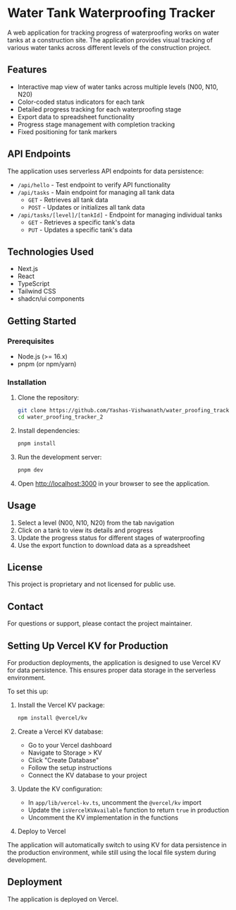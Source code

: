 # Water Tank Waterproofing Tracker

A web application for tracking progress of waterproofing works on water tanks at a construction site. The application provides visual tracking of various water tanks across different levels of the construction project.

## Features

- Interactive map view of water tanks across multiple levels (N00, N10, N20)
- Color-coded status indicators for each tank
- Detailed progress tracking for each waterproofing stage
- Export data to spreadsheet functionality
- Progress stage management with completion tracking
- Fixed positioning for tank markers

## API Endpoints

The application uses serverless API endpoints for data persistence:

- `/api/hello` - Test endpoint to verify API functionality
- `/api/tasks` - Main endpoint for managing all tank data
  - `GET` - Retrieves all tank data
  - `POST` - Updates or initializes all tank data
- `/api/tasks/[level]/[tankId]` - Endpoint for managing individual tanks
  - `GET` - Retrieves a specific tank's data
  - `PUT` - Updates a specific tank's data

## Technologies Used

- Next.js
- React
- TypeScript
- Tailwind CSS
- shadcn/ui components

## Getting Started

### Prerequisites

- Node.js (>= 16.x)
- pnpm (or npm/yarn)

### Installation

1. Clone the repository:
   ```bash
   git clone https://github.com/Yashas-Vishwanath/water_proofing_tracker_2.git
   cd water_proofing_tracker_2
   ```

2. Install dependencies:
   ```bash
   pnpm install
   ```

3. Run the development server:
   ```bash
   pnpm dev
   ```

4. Open [http://localhost:3000](http://localhost:3000) in your browser to see the application.

## Usage

1. Select a level (N00, N10, N20) from the tab navigation
2. Click on a tank to view its details and progress
3. Update the progress status for different stages of waterproofing
4. Use the export function to download data as a spreadsheet

## License

This project is proprietary and not licensed for public use.

## Contact

For questions or support, please contact the project maintainer.

## Setting Up Vercel KV for Production

For production deployments, the application is designed to use Vercel KV for data persistence. This ensures proper data storage in the serverless environment.

To set this up:

1. Install the Vercel KV package:
   ```bash
   npm install @vercel/kv
   ```

2. Create a Vercel KV database:
   - Go to your Vercel dashboard
   - Navigate to Storage > KV
   - Click "Create Database"
   - Follow the setup instructions
   - Connect the KV database to your project

3. Update the KV configuration:
   - In `app/lib/vercel-kv.ts`, uncomment the `@vercel/kv` import
   - Update the `isVercelKVAvailable` function to return `true` in production
   - Uncomment the KV implementation in the functions

4. Deploy to Vercel

The application will automatically switch to using KV for data persistence in the production environment, while still using the local file system during development.

## Deployment

The application is deployed on Vercel. 
